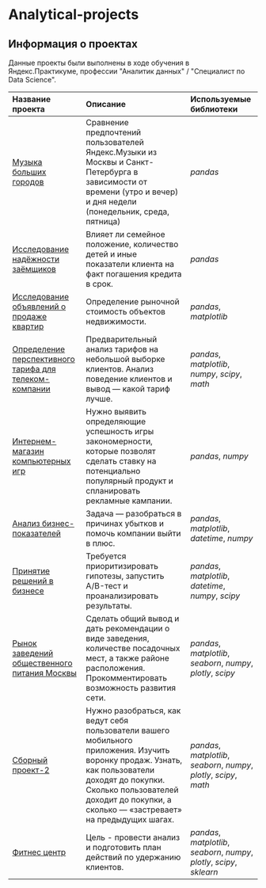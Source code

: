 # Analytical-projects

## Информация о проектах

Данные проекты были выполнены в ходе обучения в Яндекс.Практикуме, профессии "Аналитик данных" / "Специалист по Data Science".

| Название проекта | Описание | Используемые библиотеки | 
| :---------------------- | :---------------------- | :---------------------- |
| [Музыка больших городов](music) | Сравнение предпочтений пользователей Яндекс.Музыки из Москвы и Санкт-Петербурга в зависимости от времени (утро и вечер) и дня недели (понедельник, среда, пятница)| *pandas* |
[Исследование надёжности заёмщиков](credit_scoring) | Влияет ли семейное положение, количество детей и иные показатели клиента на факт погашения кредита в срок.| *pandas* |
[Исследование объявлений о продаже квартир](Realty) | Определение рыночной стоимость объектов недвижимости.| *pandas*, *matplotlib* |
[Определение перспективного тарифа для телеком-компании](mobile_communication) | Предварительный анализ тарифов на небольшой выборке клиентов. Анализ поведение клиентов и вывод — какой тариф лучше.| *pandas*, *matplotlib*, *numpy*, *scipy*, *math* |
[Интернем-магазин компьютерных игр](online_store) |Нужно выявить определяющие успешность игры закономерности, которые позволят сделать ставку на потенциально популярный продукт и спланировать рекламные кампании.| *pandas*, *numpy* |
[Анализ бизнес-показателей](marketing) |Задача — разобраться в причинах убытков и помочь компании выйти в плюс.| *pandas*, *matplotlib*, *datetime*, *numpy*|
[Принятие решений в бизнесе](A_B_test) |Требуется приоритизировать гипотезы, запустить A/B-тест и проанализировать результаты.| *pandas*, *matplotlib*, *datetime*, *numpy*, *scipy*|
[Рынок заведений общественного питания Москвы](public_catering) |Сделать общий вывод и дать рекомендации о виде заведения, количестве посадочных мест, а также районе расположения. Прокомментировать возможность развития сети.| *pandas*, *matplotlib*, *seaborn*, *numpy*, *plotly*, *scipy*|
[Сборный проект-2](prefabricated_project2) |Нужно разобраться, как ведут себя пользователи вашего мобильного приложения. Изучить воронку продаж. Узнать, как пользователи доходят до покупки. Сколько пользователей доходит до покупки, а сколько — «застревает» на предыдущих шагах.| *pandas*, *matplotlib*, *seaborn*, *numpy*, *plotly*, *scipy*, *math*|
[Фитнес центр](gym) |Цель - провести анализ и подготовить план действий по удержанию клиентов.| *pandas*, *matplotlib*, *seaborn*, *numpy*, *plotly*, *scipy*, *sklearn*|
